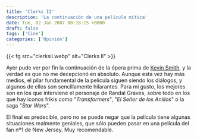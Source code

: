 ```yaml
---
title: 'Clerks II'
description: 'La continuación de una película mítica'
date: Tue, 02 Jan 2007 08:18:15 +0000
draft: false
tags: ['Cine']
categories: ['Opinión']
---
```


{{< fg src="clerksii.webp" alt="Clerks II" >}}

Ayer pude ver por fin la continuación de la ópera prima de [Kevin Smith](http://en.wikipedia.org/wiki/Kevin_Smith), y la verdad es que no me decepcionó en absoluto. Aunque esta vez hay más medios, el pilar fundamental de la película siguen siendo los diálogos, y algunos de ellos son sencillamente hilarantes. Para mi gusto, los mejores son en los que interviene el personaje de Randal Graves, sobre todo en los que hay iconos frikis como "_Transformers_", "_El Señor de los Anillos_" o la saga "_Star Wars_".

El final es predecible, pero no se puede negar que la película tiene algunas situaciones realmente geniales, que sólo pueden pasar en una película del fan nº1 de New Jersey. Muy recomendable.